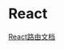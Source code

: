 <!--
 * @Author: TerryMin
 * @Date: 2024-09-19 16:52:15
 * @LastEditors: TerryMin
 * @LastEditTime: 2024-10-01 17:15:14
 * @Description: file not
-->

# React
[React路由文档](https://react-guide.github.io/react-router-cn/docs/Introduction.html)